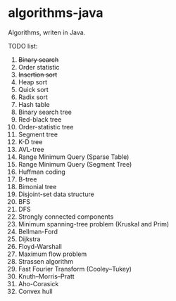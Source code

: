 algorithms-java
===============

Algorithms, writen in Java.

TODO list:

1. ~~Binary search~~
2. Order statistic
3. ~~Insertion sort~~
4. Heap sort
5. Quick sort
6. Radix sort
7. Hash table
8. Binary search tree
9. Red-black tree
10. Order-statistic tree
11. Segment tree
12. K-D tree
13. AVL-tree
14. Range Minimum Query (Sparse Table)
15. Range Minimum Query (Segment Tree)
16. Huffman coding
17. B-tree
18. Bimonial tree
19. Disjoint-set data structure
20. BFS
21. DFS
22. Strongly connected components
23. Minimum spanning-tree problem (Kruskal and Prim)
24. Bellman-Ford
25. Dijkstra
26. Floyd-Warshall
27. Maximum flow problem
28. Strassen algorithm
29. Fast Fourier Transform (Cooley–Tukey)
30. Knuth–Morris–Pratt
31. Aho-Corasick
32. Convex hull
